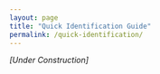 ```yaml
---
layout: page
title: "Quick Identification Guide"
permalink: /quick-identification/
---
```



_[Under Construction]_


